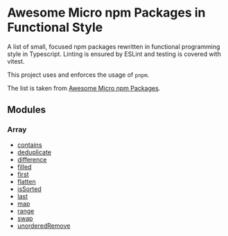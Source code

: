 # Awesome Micro npm Packages in Functional Style

A list of small, focused npm packages rewritten in functional programming style in Typescript. Linting is ensured by ESLint and testing is covered with vitest.

This project uses and enforces the usage of `pnpm`.

The list is taken from [Awesome Micro npm Packages](https://github.com/parro-it/awesome-micro-npm-packages).

## Modules

### Array

- [contains](./src/array/contains/README.md)
- [deduplicate](./src/array/deduplicate/README.md)
- [difference](./src/array/difference/README.md)
- [filled](./src/array/filled/README.md)
- [first](./src/array/first/README.md)
- [flatten](./src/array/flatten/README.md)
- [isSorted](./src/array/isSorted/README.md)
- [last](./src/array/last/README.md)
- [map](./src/array/map/README.md)
- [range](./src/array/range/README.md)
- [swap](./src/array/swap/README.md)
- [unorderedRemove](./src/array/unorderedRemove/README.md)
